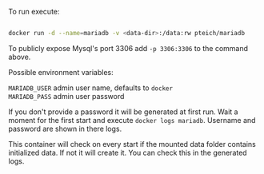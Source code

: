 To run execute:

```sh

docker run -d --name=mariadb -v <data-dir>:/data:rw pteich/mariadb
```

To publicly expose Mysql's port 3306 add `-p 3306:3306` to the command above.

Possible environment variables:

`MARIADB_USER` admin user name, defaults to `docker`  
`MARIADB_PASS` admin user password

If you don't provide a password it will be generated at first run. Wait a moment for the first start and execute `docker logs mariadb`. Username and password are shown in there logs.

This container will check on every start if the mounted data folder contains initialized data. If not it will create it. You can check this in the generated logs.
